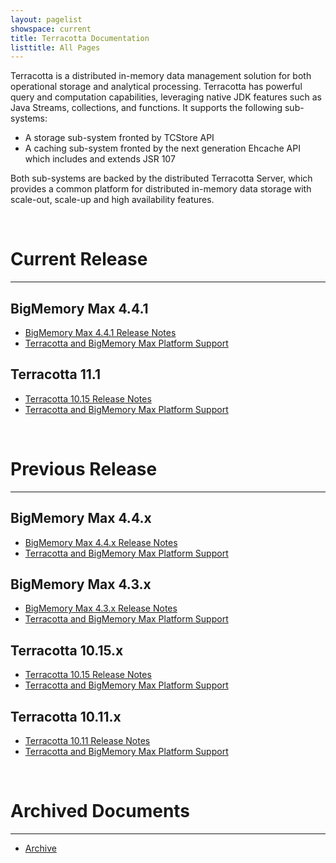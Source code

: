 ```yaml
---
layout: pagelist
showspace: current
title: Terracotta Documentation
listtitle: All Pages
---
```


Terracotta is a distributed in-memory data management solution for both operational storage and analytical processing. Terracotta has powerful query and computation capabilities, leveraging native JDK features such as Java Streams, collections, and functions. It supports the following sub-systems:

*   A storage sub-system fronted by TCStore API
*   A caching sub-system fronted by the next generation Ehcache API which includes and extends JSR 107
  
Both sub-systems are backed by the distributed Terracotta Server, which provides a common platform for distributed in-memory data storage with scale-out, scale-up and high availability features.

<br>

# Current Release
------------------

## BigMemory Max 4.4.1
+ [BigMemory Max 4.4.1 Release Notes](https://confluence.terracotta.org/display/release/BigMemory+Max+4.4.1)
+ [Terracotta and BigMemory Max Platform Support](https://confluence.terracotta.org/display/release/Terracotta+and+BigMemory+Platform+Support)

## Terracotta 11.1
+ [Terracotta 10.15 Release Notes](https://confluence.terracotta.org/display/release/Terracotta+11.1+Release+Notes)
+ [Terracotta and BigMemory Max Platform Support](https://confluence.terracotta.org/display/release/Terracotta+and+BigMemory+Platform+Support)

<br>

# Previous Release
------------------

## BigMemory Max 4.4.x
+ [BigMemory Max 4.4.x Release Notes](https://confluence.terracotta.org/display/release/BigMemory+Max+4.4)
+ [Terracotta and BigMemory Max Platform Support](https://confluence.terracotta.org/display/release/Terracotta+and+BigMemory+Platform+Support)

## BigMemory Max 4.3.x
+ [BigMemory Max 4.3.x Release Notes](https://confluence.terracotta.org/display/release/BigMemory+Max+4.3)
+ [Terracotta and BigMemory Max Platform Support](https://confluence.terracotta.org/display/release/Terracotta+and+BigMemory+Platform+Support)

## Terracotta 10.15.x
+ [Terracotta 10.15 Release Notes](https://confluence.terracotta.org/display/release/Terracotta+10.15+Release+Notes)
+ [Terracotta and BigMemory Max Platform Support](https://confluence.terracotta.org/display/release/Terracotta+and+BigMemory+Platform+Support)

## Terracotta 10.11.x
+ [Terracotta 10.11 Release Notes](https://confluence.terracotta.org/display/release/Terracotta+10.11+Release+Notes)
+ [Terracotta and BigMemory Max Platform Support](https://confluence.terracotta.org/display/release/Terracotta+and+BigMemory+Platform+Support)
<br>

# Archived Documents
------------------
* [Archive](archive)

<br>
